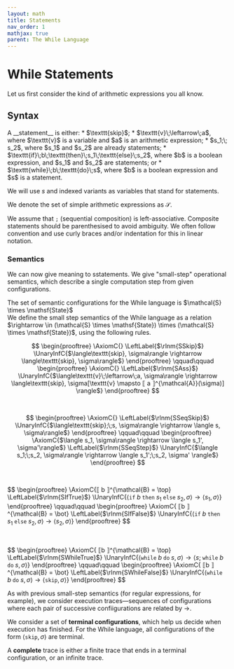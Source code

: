 ```yaml
---
layout: math
title: Statements
nav_order: 1
mathjax: true
parent: The While Language
---
```


# While Statements

Let us first consider the kind of arithmetic expressions you all know.

## Syntax

<div class="defn" markdown="1">
A __statement__ is either:
* $\texttt{skip}$;
* $\texttt{v}\;\leftarrow\;a$, where $\texttt{v}$ is a variable and $a$ is an arithmetic expression;
* $s_1;\; s_2$, where $s_1$ and $s_2$ are already statements;
* $\texttt{if}\;b\;\texttt{then}\;s_1\;\texttt{else}\;s_2$, where $b$ is a boolean expression, and $s_1$ and $s_2$ are statements; or
* $\texttt{while}\;b\;\texttt{do}\;s$, where $b$ is a boolean expression and $s$ is a statement.

We will use $s$ and indexed variants as variables that stand for statements.

We denote the set of simple arithmetic expressions as $\mathcal{S}$.
</div>

We assume that $\texttt{;}$ (sequential composition) is left-associative.
Composite statements should be parenthesised to avoid ambiguity. We often
follow convention and use curly braces and/or indentation for this in linear
notation.

### Semantics

We can now give meaning to sstatements. We give "small-step" operational
semantics, which describe a single computation step from given configurations.

<div class="defn" markdown="1">
The set of semantic configurations for the While language is $\mathcal{S} \times \mathsf{State}$
</div>

<div class="defn" markdown="1">
We define the small step semantics of the While language as a relation
$\rightarrow \in (\mathcal{S} \times \mathsf{State}) \times (\mathcal{S} \times \mathsf{State})$,
using the following rules.

$$
\begin{prooftree}
\AxiomC{}
\LeftLabel{$\rlnm{SSkip}$}
\UnaryInfC{$\langle\texttt{skip}, \sigma\rangle \rightarrow \langle\texttt{skip}, \sigma\rangle$}
\end{prooftree}
\qquad\qquad
\begin{prooftree}
\AxiomC{}
\LeftLabel{$\rlnm{SAss}$}
\UnaryInfC{$\langle\texttt{v}\;\leftarrow\;a, \sigma\rangle \rightarrow \langle\texttt{skip}, \sigma[\texttt{v} \mapsto ⟦ a ⟧^{\mathcal{A}}(\sigma)] \rangle$}
\end{prooftree}
$$

<br/>

$$
\begin{prooftree}
\AxiomC{}
\LeftLabel{$\rlnm{SSeqSkip}$}
\UnaryInfC{$\langle\texttt{skip};\;s, \sigma\rangle \rightarrow \langle s, \sigma\rangle$}
\end{prooftree}
\qquad\qquad
\begin{prooftree}
\AxiomC{$\langle s_1, \sigma\rangle \rightarrow \langle s_1', \sigma'\rangle$}
\LeftLabel{$\rlnm{SSeqStep}$}
\UnaryInfC{$\langle s_1;\;s_2, \sigma\rangle \rightarrow \langle s_1';\;s_2, \sigma' \rangle$}
\end{prooftree}
$$

<br/>

$$
\begin{prooftree}
\AxiomC{⟦ b ⟧^{\mathcal{B} = \top}
\LeftLabel{$\rlnm{SIfTrue}$}
\UnaryInfC{$\langle\texttt{if}\;b\;\texttt{then}\;s_1\;\texttt{else}\;s_2, \sigma\rangle \rightarrow \langle s_1, \sigma\rangle$}
\end{prooftree}
\qquad\qquad
\begin{prooftree}
\AxiomC{ ⟦b ⟧^{\mathcal{B} = \bot}
\LeftLabel{$\rlnm{SIfFalse}$}
\UnaryInfC{$\langle\texttt{if}\;b\;\texttt{then}\;s_1\;\texttt{else}\;s_2, \sigma\rangle \rightarrow \langle s_2, \sigma\rangle$}
\end{prooftree}
$$

<br/>

$$
\begin{prooftree}
\AxiomC{ ⟦b ⟧^{\mathcal{B} = \top}
\LeftLabel{$\rlnm{SWhileTrue}$}
\UnaryInfC{$\langle\texttt{while}\;b\;\texttt{do}\;s, \sigma\rangle \rightarrow \langle s;\;\texttt{while}\;b\;\texttt{do}\;s, \sigma\rangle$}
\end{prooftree}
\qquad\qquad
\begin{prooftree}
\AxiomC{ ⟦b ⟧^{\mathcal{B} = \bot}
\LeftLabel{$\rlnm{SWhileFalse}$}
\UnaryInfC{$\langle\texttt{while}\;b\;\texttt{do}\;s, \sigma\rangle \rightarrow \langle \texttt{skip}, \sigma\rangle$}
\end{prooftree}
$$
</div>

As with previous small-step semantics (for regular expressions, for example),
we consider execution traces—sequences of configurations where each pair of
successive confiigurations are related by $\rightarrow$.

We consider a set of __terminal configurations__, which help us decide when
execution has finished. For the While language, all configurations of the form
$\langle \texttt{skip}, \sigma \rangle$ are terminal.

A __complete__ trace is either a finite trace that ends in a terminal
configuration, or an infinite trace.
